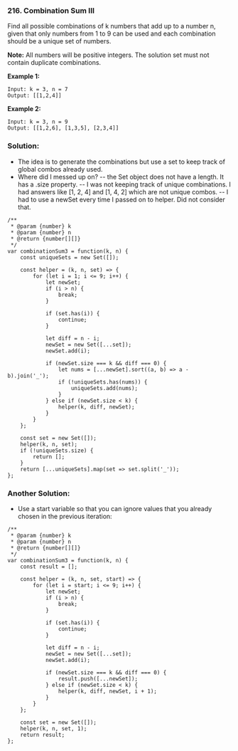 ### 216. Combination Sum III

Find all possible combinations of k numbers that add up to a number n, given that only numbers from 1 to 9 can be used and each combination should be a unique set of numbers.

**Note:**
All numbers will be positive integers.
The solution set must not contain duplicate combinations.

**Example 1:**
```
Input: k = 3, n = 7
Output: [[1,2,4]]
```

**Example 2:**
```
Input: k = 3, n = 9
Output: [[1,2,6], [1,3,5], [2,3,4]]
```

### Solution:
- The idea is to generate the combinations but use a set to keep track of global combos already used.
- Where did I messed up on?
-- the Set object does not have a length. It has a .size property.
-- I was not keeping track of unique combinations. I had answers like [1, 2, 4] and [1, 4, 2] which are not unique combos.
-- I had to use a newSet every time I passed on to helper. Did not consider that.
```
/**
 * @param {number} k
 * @param {number} n
 * @return {number[][]}
 */
var combinationSum3 = function(k, n) {
    const uniqueSets = new Set([]);
    
    const helper = (k, n, set) => {
        for (let i = 1; i <= 9; i++) {
            let newSet;
            if (i > n) {
                break;
            }

            if (set.has(i)) {
                continue;
            }
            
            let diff = n - i;
            newSet = new Set([...set]);
            newSet.add(i);
            
            if (newSet.size === k && diff === 0) {
                let nums = [...newSet].sort((a, b) => a - b).join('_');
                if (!uniqueSets.has(nums)) {
                    uniqueSets.add(nums);    
                }
            } else if (newSet.size < k) {
                helper(k, diff, newSet);
            }
        }        
    };
    
    const set = new Set([]);
    helper(k, n, set);
    if (!uniqueSets.size) {
        return [];
    }
    return [...uniqueSets].map(set => set.split('_'));
};
```

### Another Solution:
- Use a start variable so that you can ignore values that you already chosen in the previous iteration:
```
/**
 * @param {number} k
 * @param {number} n
 * @return {number[][]}
 */
var combinationSum3 = function(k, n) {
    const result = [];
    
    const helper = (k, n, set, start) => {
        for (let i = start; i <= 9; i++) {
            let newSet;
            if (i > n) {
                break;
            }

            if (set.has(i)) {
                continue;
            }
            
            let diff = n - i;
            newSet = new Set([...set]);
            newSet.add(i);
            
            if (newSet.size === k && diff === 0) {
                result.push([...newSet]);
            } else if (newSet.size < k) {
                helper(k, diff, newSet, i + 1);
            }
        }        
    };
    
    const set = new Set([]);
    helper(k, n, set, 1);
    return result;
};
```
